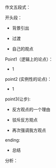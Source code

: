作文五段式：

开头段：

* 背景引出

* 过渡

* 自己的观点

Point1（逻辑上的论点）：

* 1

point2 (实例性的论点)：

* 1

point3(让步):

* 反方观点的一个理由

* 驳斥反方观点

* 再次强调我方观点

ending:

* 总结 

 

分析：
